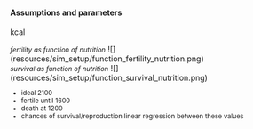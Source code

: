 <!-- .slide: data-background-image="resources/sim_setup/evan-dennis-75563.jpg" data-transition="slide" -->
#### Assumptions and parameters
kcal
<div class="left-column">
<span style="font-size: 12px; font-style: italic;">fertility as function of nutrition</span>
![](resources/sim_setup/function_fertility_nutrition.png)
</div>
<div class="right-column">
<span style="font-size: 12px; font-style: italic;">survival as function of nutrition</span>
![](resources/sim_setup/function_survival_nutrition.png)
</div>
<small>
<ul>
<li>ideal 2100</li>
<li>fertile until 1600</li>
<li>death at 1200</li>
<li>chances of survival/reproduction linear regression between these values</li>
</ul>
</small>

<div class="dark-overlay"></div>
